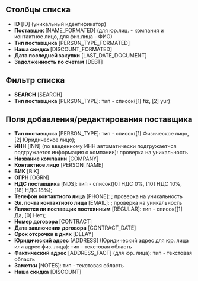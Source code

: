 <!--WIKI_URL=https://yadadya-dev.atlassian.net/wiki/spaces/STORMATEWIKI/pages/66486282-->
<!--AUTODOC-->
## Столбцы списка
* <!--[LIST_CODE=ID]--><b>ID</b> [ID] (уникальный идентификатор)
* <!--[LIST_CODE=NAME_FORMATED]--><b>Поставщик</b> [NAME_FORMATED] (для юр.лиц. - компания и контактное лицо, для физ.лица - ФИО)
* <!--[LIST_CODE=PERSON_TYPE_FORMATED]--><b>Тип поставщика</b> [PERSON_TYPE_FORMATED]
* <!--[LIST_CODE=DISCOUNT_FORMATED]--><b>Наша скидка</b> [DISCOUNT_FORMATED]
* <!--[LIST_CODE=LAST_DATE_DOCUMENT]--><b>Дата последней закупки</b> [LAST_DATE_DOCUMENT]
* <!--[LIST_CODE=DEBT]--><b>Задолженность по счетам</b> [DEBT]

## Фильтр списка
* <!--[FILTER_CODE=SEARCH]--><b>SEARCH</b> [SEARCH]
* <!--[FILTER_CODE=PERSON_TYPE]--><b>Тип поставщика</b> [PERSON_TYPE]: тип - список([1] fiz, [2] yur)

## Поля добавления/редактирования поставщика
* <!--[ITEM_CODE=PERSON_TYPE]--><b>Тип поставщика</b> [PERSON_TYPE]: тип - список([1] Физическое лицо, [2] Юридическое лицо); 
* <!--[ITEM_CODE=INN]--><b>ИНН</b> [INN] (по введенному ИНН автоматически подгружаетчся подгружается информация о компании): проверка на уникальность
* <!--[ITEM_CODE=COMPANY]--><b>Название компании</b> [COMPANY]
* <!--[ITEM_CODE=PERSON_NAME]--><b>Контактное лицо</b> [PERSON_NAME]
* <!--[ITEM_CODE=BIK]--><b>БИК</b> [BIK]
* <!--[ITEM_CODE=OGRN]--><b>ОГРН</b> [OGRN]
* <!--[ITEM_CODE=NDS]--><b>НДС поставщика</b> [NDS]: тип - список([0] НДС 0%, [10] НДС 10%, [18] НДС 18%); 
* <!--[ITEM_CODE=PHONE]--><b>Телефон контактного лица</b> [PHONE]: ; проверка на уникальность
* <!--[ITEM_CODE=EMAIL]--><b>Эл. почта контактного лица</b> [EMAIL]: ; проверка на уникальность
* <!--[ITEM_CODE=REGULAR]--><b>Является ли поставщик постоянным</b> [REGULAR]: тип - список([1] Да, [0] Нет); 
* <!--[ITEM_CODE=CONTRACT]--><b>Номер договора</b> [CONTRACT]
* <!--[ITEM_CODE=CONTRACT_DATE]--><b>Дата заключения договора</b> [CONTRACT_DATE]
* <!--[ITEM_CODE=DELAY]--><b>Срок отсрочки в днях</b> [DELAY]
* <!--[ITEM_CODE=ADDRESS]--><b>Юридический адрес</b> [ADDRESS] (Юридический адрес для юр. лица или адрес физ. лица): тип - текстовая область
* <!--[ITEM_CODE=ADDRESS_FACT]--><b>Фактический адрес</b> [ADDRESS_FACT] (для юр. лица): тип - текстовая область
* <!--[ITEM_CODE=NOTES]--><b>Заметки</b> [NOTES]: тип - текстовая область
* <!--[ITEM_CODE=DISCOUNT]--><b>Наша скидка</b> [DISCOUNT]
<!--/AUTODOC-->